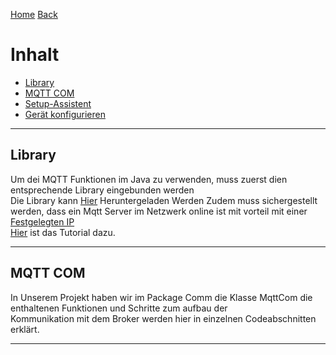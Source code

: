 [Home](home) [Back](WikiSolidus)

# Inhalt  
- <a href="#lib">Library</a>
- <a href="#com">MQTT COM</a>
- <a href="#SM3">Setup-Assistent</a>
- <a href="#SM4">Gerät konfigurieren</a>  
***

## <a name="lib">Library  
Um dei MQTT Funktionen im Java zu verwenden, muss zuerst dien entsprechende
Library eingebunden werden  
Die Library kann [Hier](https://repo.eclipse.org/content/repositories/paho-releases/org/eclipse/paho/mqtt-client/0.4.0/mqtt-client-0.4.0.jar) Heruntergeladen Werden
Zudem muss sichergestellt werden, dass ein Mqtt Server im Netzwerk online ist mit vorteil mit einer [Festgelegten IP](http://jankarres.de/2013/09/raspberry-pi-statischefeste-ip-adresse-vergeben/)  
[Hier](MosquittoBroker) ist das Tutorial dazu.  
***

## <a name="com">MQTT COM  
In Unserem Projekt haben wir im Package Comm die Klasse MqttCom die enthaltenen Funktionen und Schritte zum aufbau der  
Kommunikation mit dem Broker werden hier in einzelnen Codeabschnitten erklärt. 

***
